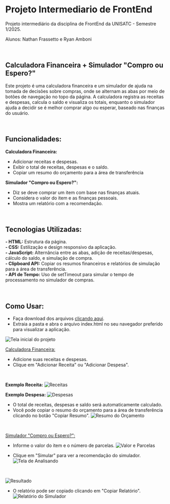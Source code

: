 # Projeto Intermediario de FrontEnd
Projeto intermediário da disciplina de FrontEnd da UNISATC - Semestre 1/2025. 

Alunos: Nathan Frassetto e Ryan Amboni

<br/>

## Calculadora Financeira + Simulador "Compro ou Espero?"
Este  projeto é uma calculadora financeira e um simulador de ajuda na tomada de decisões sobre compras, onde se alternam as abas por meio de botões de navegação no topo da página. 
A calculadora registra as receitas e despesas, calcula o saldo e visualiza os totais, enquanto o simulador ajuda a decidir se é melhor comprar algo ou esperar, baseado nas finanças do usuário.

<br/>

## Funcionalidades:

**Calculadora Financeira:**
- Adicionar receitas e despesas.
- Exibir o total de receitas, despesas e o saldo.
- Copiar um resumo do orçamento para a área de transferência

**Simulador "Compro ou Espero?":**
- Diz se deve comprar um item com base nas finanças atuais.
- Considera o valor do item e as finanças pessoais.
- Mostra um relatório com a recomendação.

<br/>

## Tecnologias Utilizadas:
**- HTML:** Estrutura da página.
<br/>
**- CSS:** Estilização e design responsivo da aplicação.
<br/>
**- JavaScript:** Alternância entre as abas, adição de receitas/despesas, cálculo do saldo, e simulação de compra.
<br/>
**- Clipboard API:** Copiar os resumos financeiros e relatórios de simulação para a área de transferência.
<br/>
**- API de Tempo:** Uso de setTimeout para simular o tempo de processamento no simulador de compras.

<br/>

## Como Usar: 

- Faça download dos arquivos [clicando aqui](https://github.com/RyanAmboni/Projeto-Intermediario-FrontEnd/archive/refs/heads/main.zip).
- Extraia a pasta e abra o arquivo index.html no seu navegador preferido para visualizar a aplicação.

![Tela inicial do projeto](https://i.imgur.com/ecFctEH.png)
<br/>
  
<ins>Calculadora Financeira:</ins>

- Adicione suas receitas e despesas.
- Clique em "Adicionar Receita" ou "Adicionar Despesa".
<br/>

**Exemplo Receita:**
![Receitas](https://i.imgur.com/XtN9ZeV.png)
<br/>

**Exemplo Despesa:**
![Despesas](https://i.imgur.com/WdD9DkB.png)
<br/>

- O total de receitas, despesas e saldo será automaticamente calculado.
- Você pode copiar o resumo do orçamento para a área de transferência clicando no botão "Copiar Resumo".
![Resumo do Orçamento](https://i.imgur.com/WdD9DkB.png)
<br/>

<ins>Simulador "Compro ou Espero?":</ins>
<br/>

- Informe o valor do item e o número de parcelas.
![Valor e Parcelas](https://i.imgur.com/P5CSId3.png)
  <br/>
  
- Clique em "Simular" para ver a recomendação do simulador.
![Tela de Analisando](https://i.imgur.com/PgG7dsf.png)
<br/>

![Resultado](https://i.imgur.com/dWaCY4U.png)
<br/>

- O relatório pode ser copiado clicando em "Copiar Relatório".
  ![Relatório do Simulador](https://i.imgur.com/VkDijFp.png)
